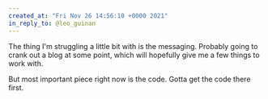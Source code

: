 ```yaml
---
created_at: "Fri Nov 26 14:56:10 +0000 2021"
in_reply_to: @leo_guinan
---
```


The thing I'm struggling a little bit with is the messaging. Probably going to crank out a blog at some point, which will hopefully give me a few things to work with.

But most important piece right now is the code. Gotta get the code there first.